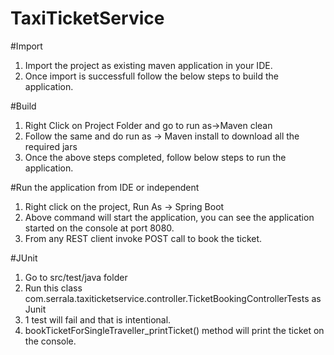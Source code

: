 # TaxiTicketService
#Import
1. Import the project as existing maven application in your IDE.
2. Once import is successfull follow the below steps to build the application.

#Build
1. Right Click on Project Folder and go to run as->Maven clean
2. Follow the same and do run as -> Maven install to download all the required jars
3. Once the above steps completed, follow below steps to run the application.

#Run the application from IDE or independent
1. Right click on the project, Run As -> Spring Boot
2. Above command will start the application, you can see the application started on the console at port 8080.
3. From any REST client invoke POST call to book the ticket.

#JUnit
1. Go to src/test/java folder
2. Run this class com.serrala.taxiticketservice.controller.TicketBookingControllerTests as Junit 
3. 1 test will fail and that is intentional.
4. bookTicketForSingleTraveller_printTicket() method will print the ticket on the console.
